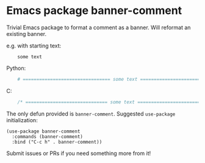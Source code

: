 # Emacs package banner-comment

Trivial Emacs package to format a comment as a banner.  Will reformat
an existing banner.

e.g. with starting text:

``` text
    some text
```

Python:

``` python
    # ================================ some text ===============================
```

C:
``` c
    /* ============================== some text ============================= */
```

The only defun provided is `banner-comment`.  Suggested `use-package` initialization:

``` emacs-lisp
(use-package banner-comment
  :commands (banner-comment)
  :bind ("C-c h" . banner-comment))
```

Submit issues or PRs if you need something more from it!
